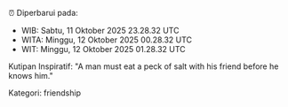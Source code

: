 ⏰ Diperbarui pada:
- WIB: Sabtu, 11 Oktober 2025 23.28.32 UTC
- WITA: Minggu, 12 Oktober 2025 00.28.32 UTC
- WIT: Minggu, 12 Oktober 2025 01.28.32 UTC

Kutipan Inspiratif:
"A man must eat a peck of salt with his friend before he knows him."


Kategori: friendship

